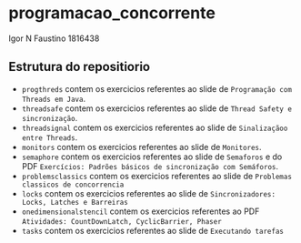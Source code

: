 # programacao_concorrente

Igor N Faustino
1816438

## Estrutura do repositiorio

- `progthreds` contem os exercicios referentes ao slide de `Programação com Threads em Java`.
- `threadsafe` contem os exercicios referentes ao slide de `Thread Safety e sincronização`.
- `threadsignal` contem os exercicios referentes ao slide de `Sinalizaçãoo entre Threads`.
- `monitors` contem os exercicios referentes ao slide de `Monitores`.
- `semaphore` contem os exercicios referentes ao slide de `Semaforos` e do PDF `Exercícios: Padrões básicos de sincronização com Semáforos`.
- `problemsclassics` contem os exercicios referentes ao slide de `Problemas classicos de concorrencia`
- `locks` contem os exercicios referentes ao slide de `Sincronizadores: Locks, Latches e Barreiras`
- `onedimensionalstencil` contem os exercicios referentes ao PDF `Atividades: CountDownLatch, CyclicBarrier, Phaser`
- `tasks` contem os exercicios referentes ao slide de `Executando tarefas`